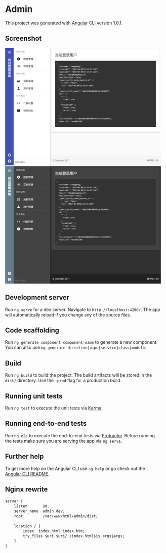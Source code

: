 # Admin

This project was generated with [Angular CLI](https://github.com/angular/angular-cli) version 1.0.1.

## Screenshot

![light theme](screenshot/light-theme.png)
![dark theme](screenshot/dark-theme.png)

## Development server

Run `ng serve` for a dev server. Navigate to `http://localhost:4200/`. The app will automatically reload if you change any of the source files.

## Code scaffolding

Run `ng generate component component-name` to generate a new component. You can also use `ng generate directive|pipe|service|class|module`.

## Build

Run `ng build` to build the project. The build artifacts will be stored in the `dist/` directory. Use the `-prod` flag for a production build.

## Running unit tests

Run `ng test` to execute the unit tests via [Karma](https://karma-runner.github.io).

## Running end-to-end tests

Run `ng e2e` to execute the end-to-end tests via [Protractor](http://www.protractortest.org/).
Before running the tests make sure you are serving the app via `ng serve`.

## Further help

To get more help on the Angular CLI use `ng help` or go check out the [Angular CLI README](https://github.com/angular/angular-cli/blob/master/README.md).

## Nginx rewrite

```
server {
    listen       80;
    server_name  admin.dev;
    root         /var/www/html/admin/dist;

    location / {
        index  index.html index.htm;
        try_files $uri $uri/ /index.html$is_args$args;
    }
}
```